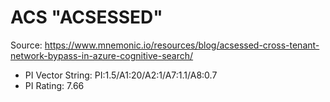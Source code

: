 # ACS "ACSESSED"

Source: https://www.mnemonic.io/resources/blog/acsessed-cross-tenant-network-bypass-in-azure-cognitive-search/

- PI Vector String: PI:1.5/A1:20/A2:1/A7:1.1/A8:0.7
- PI Rating: 7.66
